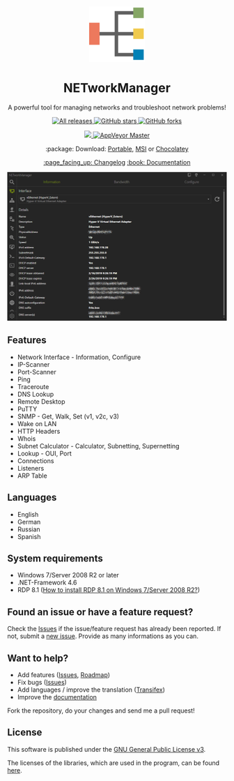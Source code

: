 <div align="center">  
  <img alt="NETworkManager" src="NETworkManager.svg" height="128" width="128" />
  <h1>NETworkManager</h1>  
  <p>A powerful tool for managing networks and troubleshoot network problems!</p>
  <p>   
  <a href="https://github.com/BornToBeroot/NETworkManager/releases" target="_blank">
      <img alt="All releases" src="https://img.shields.io/github/downloads/BornToBeroot/NETworkManager/total.svg?style=flat-square" />
    </a>
    <a href="https://github.com/BornToBeroot/NETworkManager/stargazers" target="_blank">
      <img alt="GitHub stars" src="https://img.shields.io/github/stars/BornToBeroot/NETworkManager.svg?style=flat-square" />
    </a>    
     <a href="https://github.com/BornToBeroot/NETworkManager/network" target="_blank">       
      <img alt="GitHub forks" src="https://img.shields.io/github/forks/BornToBeroot/NETworkManager.svg?style=flat-square" />
    </a>  
  </p>
  <p>
    <a href="https://gitter.im/BornToBeRoot-NETworkManager/Lobby">
      <img src="https://img.shields.io/badge/Gitter-Join%20Chat-green.svg?style=flat-square">
    </a>
    <a href="https://ci.appveyor.com/project/BornToBeRoot/NETworkManager/branch/master">
      <img alt="AppVeyor Master" src="https://img.shields.io/appveyor/ci/BornToBeRoot/NETworkManager/master.svg?style=flat-square&&label=master" />
    </a>    
  </p>
</div>

<div align="center"> 
  <p>      
    :package: Download:
      <a href="https://github.com/BornToBeRoot/NETworkManager/releases/download/v1.7.1.0/NETworkManager_v1.7.1.0_Portable.zip">Portable</a>, 
      <a href="https://github.com/BornToBeRoot/NETworkManager/releases/download/v1.7.1.0/NETworkManager_v1.7.1.0_Setup.msi">MSI</a> or
      <a href="https://chocolatey.org/packages/networkmanager">Chocolatey</a>
  </p>
  <p>
    <a href="https://github.com/BornToBeRoot/NETworkManager/wiki/Changelog">:page_facing_up: Changelog</a>
    <a href="https://github.com/BornToBeRoot/NETworkManager/tree/master/Documentation/README.md">:book: Documentation</a>
  </p>
</div>

<img alt="NETworkManager" src="NETworkManager.gif" />

<h2>Features</h2>

- Network Interface - Information, Configure
- IP-Scanner
- Port-Scanner
- Ping
- Traceroute
- DNS Lookup
- Remote Desktop
- PuTTY
- SNMP - Get, Walk, Set (v1, v2c, v3)
- Wake on LAN
- HTTP Headers
- Whois
- Subnet Calculator - Calculator, Subnetting, Supernetting
- Lookup - OUI, Port
- Connections
- Listeners
- ARP Table

<h2>Languages</h2>

- English
- German
- Russian
- Spanish

<h2>System requirements</h2>

- Windows 7/Server 2008 R2 or later
- .NET-Framework 4.6
- RDP 8.1 ([How to install RDP 8.1 on Windows 7/Server 2008 R2?](Documentation/en-US/HowTo/Install_RDP_8dot1_on_Windows6dot1.md))

<h2>Found an issue or have a feature request?</h2>

Check the [Issues](https://github.com/BornToBeRoot/NETworkManager/issues) if the issue/feature request has already been reported. If not, submit a [new issue](https://github.com/BornToBeRoot/NETworkManager/issues/new). Provide as many informations as you can.

<h2>Want to help?</h2>

- Add features ([Issues](https://github.com/BornToBeRoot/NETworkManager/issues?q=is%3Aopen+is%3Aissue+label%3AFeature-Request), [Roadmap](https://github.com/BornToBeRoot/NETworkManager/wiki/Roadmap))
- Fix bugs ([Issues](https://github.com/BornToBeRoot/NETworkManager/issues))
- Add languages / improve the translation ([Transifex](https://www.transifex.com/BornToBeRoot/NETworkManager))
- Improve the [documentation](https://github.com/BornToBeRoot/NETworkManager/tree/master/Documentation)

Fork the repository, do your changes and send me a pull request!

<h2>License</h2>

This software is published under the [GNU General Public License v3](https://github.com/BornToBeRoot/NETworkManager/blob/master/LICENSE).

The licenses of the libraries, which are used in the program, can be found [here](https://github.com/BornToBeRoot/NETworkManager/tree/master/Source/NETworkManager/Licenses).
